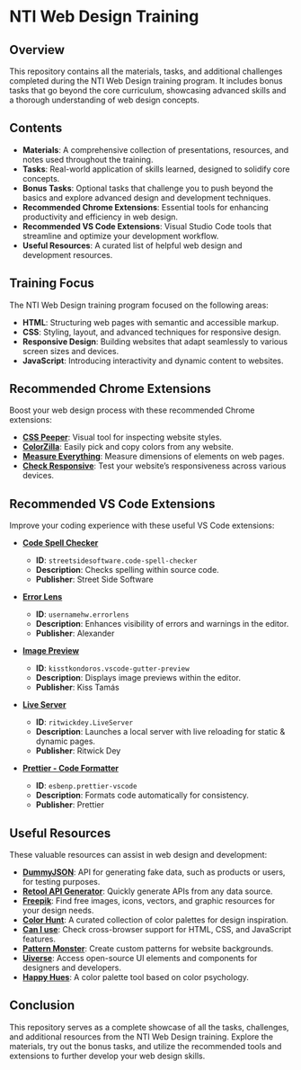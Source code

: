 
# NTI Web Design Training

## Overview
This repository contains all the materials, tasks, and additional challenges completed during the NTI Web Design training program. It includes bonus tasks that go beyond the core curriculum, showcasing advanced skills and a thorough understanding of web design concepts.

## Contents
- **Materials**: A comprehensive collection of presentations, resources, and notes used throughout the training.
- **Tasks**: Real-world application of skills learned, designed to solidify core concepts.
- **Bonus Tasks**: Optional tasks that challenge you to push beyond the basics and explore advanced design and development techniques.
- **Recommended Chrome Extensions**: Essential tools for enhancing productivity and efficiency in web design.
- **Recommended VS Code Extensions**: Visual Studio Code tools that streamline and optimize your development workflow.
- **Useful Resources**: A curated list of helpful web design and development resources.

## Training Focus
The NTI Web Design training program focused on the following areas:
- **HTML**: Structuring web pages with semantic and accessible markup.
- **CSS**: Styling, layout, and advanced techniques for responsive design.
- **Responsive Design**: Building websites that adapt seamlessly to various screen sizes and devices.
- **JavaScript**: Introducing interactivity and dynamic content to websites.

## Recommended Chrome Extensions
Boost your web design process with these recommended Chrome extensions:
- **[CSS Peeper](https://chromewebstore.google.com/detail/css-peeper/mbnbehikldjhnfehhnaidhjhoofhpehk)**: Visual tool for inspecting website styles.
- **[ColorZilla](https://chromewebstore.google.com/detail/colorzilla/bhlhnicpbhignbdhedgjhgdocnmhomnp)**: Easily pick and copy colors from any website.
- **[Measure Everything](https://chromewebstore.google.com/detail/measure-everything/accaohnljoiaebphephigghihhpeknff)**: Measure dimensions of elements on web pages.
- **[Check Responsive](https://chromewebstore.google.com/detail/%D9%85%D8%AD%D8%A7%D9%83%D9%8A-%D8%A7%D9%84%D9%87%D8%A7%D8%AA%D9%81-%D9%85%D8%AD%D9%85%D9%88%D9%84-%D8%A3%D8%AF%D8%A7%D8%A9/ckejmhbmlajgoklhgbapkiccekfoccmk)**: Test your website’s responsiveness across various devices.

## Recommended VS Code Extensions
Improve your coding experience with these useful VS Code extensions:
- **[Code Spell Checker](https://marketplace.visualstudio.com/items?itemName=streetsidesoftware.code-spell-checker)**  
  - **ID**: `streetsidesoftware.code-spell-checker`  
  - **Description**: Checks spelling within source code.
  - **Publisher**: Street Side Software  

- **[Error Lens](https://marketplace.visualstudio.com/items?itemName=usernamehw.errorlens)**  
  - **ID**: `usernamehw.errorlens`  
  - **Description**: Enhances visibility of errors and warnings in the editor.  
  - **Publisher**: Alexander  

- **[Image Preview](https://marketplace.visualstudio.com/items?itemName=kisstkondoros.vscode-gutter-preview)**  
  - **ID**: `kisstkondoros.vscode-gutter-preview`  
  - **Description**: Displays image previews within the editor.  
  - **Publisher**: Kiss Tamás  

- **[Live Server](https://marketplace.visualstudio.com/items?itemName=ritwickdey.LiveServer)**  
  - **ID**: `ritwickdey.LiveServer`  
  - **Description**: Launches a local server with live reloading for static & dynamic pages.  
  - **Publisher**: Ritwick Dey  

- **[Prettier - Code Formatter](https://marketplace.visualstudio.com/items?itemName=esbenp.prettier-vscode)**  
  - **ID**: `esbenp.prettier-vscode`  
  - **Description**: Formats code automatically for consistency.  
  - **Publisher**: Prettier  

## Useful Resources
These valuable resources can assist in web design and development:
- **[DummyJSON](https://dummyjson.com/)**: API for generating fake data, such as products or users, for testing purposes.
- **[Retool API Generator](https://retool.com/api-generator/)**: Quickly generate APIs from any data source.
- **[Freepik](https://www.freepik.com/)**: Find free images, icons, vectors, and graphic resources for your design needs.
- **[Color Hunt](https://colorhunt.co/)**: A curated collection of color palettes for design inspiration.
- **[Can I use](https://caniuse.com/)**: Check cross-browser support for HTML, CSS, and JavaScript features.
- **[Pattern Monster](https://pattern.monster/)**: Create custom patterns for website backgrounds.
- **[Uiverse](https://uiverse.io/)**: Access open-source UI elements and components for designers and developers.
- **[Happy Hues](https://www.happyhues.co/)**: A color palette tool based on color psychology.

## Conclusion
This repository serves as a complete showcase of all the tasks, challenges, and additional resources from the NTI Web Design training. Explore the materials, try out the bonus tasks, and utilize the recommended tools and extensions to further develop your web design skills.